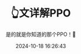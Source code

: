 ---
title: 👆文详解PPO 
subtitle: 是的就是你知道的那个PPO！🙌
date: 2024-10-18 16:26:43
tags: [dl,rl]
series: 1
cover: /blog/images/ppo_cover.png
---